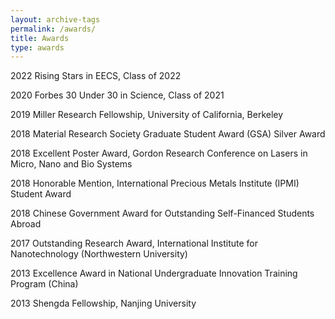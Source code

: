 ```yaml
---
layout: archive-tags
permalink: /awards/
title: Awards
type: awards
---
```



2022    Rising Stars in EECS, Class of 2022

2020    Forbes 30 Under 30 in Science, Class of 2021

2019    Miller Research Fellowship, University of California, Berkeley   

2018    Material Research Society Graduate Student Award (GSA) Silver Award

2018    Excellent Poster Award, Gordon Research Conference on Lasers in Micro, Nano and Bio Systems

2018    Honorable Mention, International Precious Metals Institute (IPMI) Student Award 

2018    Chinese Government Award for Outstanding Self-Financed Students Abroad 

2017    Outstanding Research Award, International Institute for Nanotechnology (Northwestern University)

2013    Excellence Award in National Undergraduate Innovation Training Program (China) 

2013    Shengda Fellowship, Nanjing University


